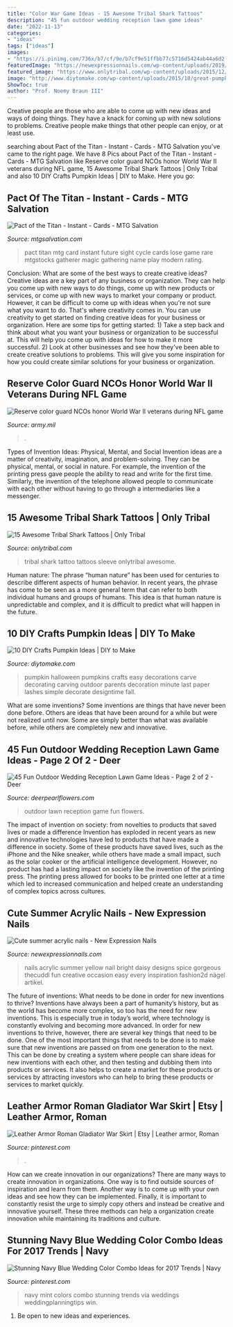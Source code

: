 ```yaml
---
title: "Color War Game Ideas - 15 Awesome Tribal Shark Tattoos"
description: "45 fun outdoor wedding reception lawn game ideas"
date: "2022-11-13"
categories:
- "ideas"
tags: ["ideas"]
images:
- "https://i.pinimg.com/736x/b7/cf/9e/b7cf9e51ffbb77c5716d5424ab44a6d2.jpg"
featuredImage: "https://newexpressionnails.com/wp-content/uploads/2019/02/cute-summer-acrylic-nails-1.jpg"
featured_image: "https://www.onlytribal.com/wp-content/uploads/2015/12/Tribal-Shark-Tattoo-Sleeve.jpg"
image: "http://www.diytomake.com/wp-content/uploads/2015/10/great-pumpkin-idea.jpg"
ShowToc: true
author: "Prof. Noemy Braun III"
---
```



Creative people are those who are able to come up with new ideas and ways of doing things. They have a knack for coming up with new solutions to problems. Creative people make things that other people can enjoy, or at least use.

	

		
searching about Pact of the Titan - Instant - Cards - MTG Salvation you've came to the right page. We have 8 Pics about Pact of the Titan - Instant - Cards - MTG Salvation like Reserve color guard NCOs honor World War II veterans during NFL game, 15 Awesome Tribal Shark Tattoos | Only Tribal and also 10 DIY Crafts Pumpkin Ideas | DIY to Make. Here you go:
		
    
## Pact Of The Titan - Instant - Cards - MTG Salvation

<img loading=lazy src="https://media-dominaria.cursecdn.com/avatars/250/193/130638.full.jpg" onerror="this.onerror=null;this.src='https://tse2.mm.bing.net/th?id=OIP.M4hA6MDFeiLA4fTKPpnp6QAAAA&amp;pid=15.1';" alt="Pact of the Titan - Instant - Cards - MTG Salvation">

_Source: mtgsalvation.com_

>pact titan mtg card instant future sight cycle cards lose game rare mtgstocks gatherer magic gathering name play modern rating. 

	

Conclusion: What are some of the best ways to create creative ideas?
Creative ideas are a key part of any business or organization. They can help you come up with new ways to do things, come up with new products or services, or come up with new ways to market your company or product. However, it can be difficult to come up with ideas when you're not sure what you want to do. That's where creativity comes in. You can use creativity to get started on finding creative ideas for your business or organization. Here are some tips for getting started: 1) Take a step back and think about what you want your business or organization to be successful at. This will help you come up with ideas for how to make it more successful. 2) Look at other businesses and see how they've been able to create creative solutions to problems. This will give you some inspiration for how you could create similar solutions for your business or organization.

    
## Reserve Color Guard NCOs Honor World War II Veterans During NFL Game

<img loading=lazy src="https://api.army.mil/e2/c/-images/2010/11/08/91293/max1200-army.mil-91293-2010-11-08-081119.jpg" onerror="this.onerror=null;this.src='https://tse3.mm.bing.net/th?id=OIP.uCq0CwwQw3hRUsWKqUe0-QHaFS&amp;pid=15.1';" alt="Reserve color guard NCOs honor World War II veterans during NFL game">

_Source: army.mil_

>. 

	

Types of Invention Ideas: Physical, Mental, and Social
Invention ideas are a matter of creativity, imagination, and problem-solving. They can be physical, mental, or social in nature. For example, the invention of the printing press gave people the ability to read and write for the first time. Similarly, the invention of the telephone allowed people to communicate with each other without having to go through a intermediaries like a messenger.

    
## 15 Awesome Tribal Shark Tattoos | Only Tribal

<img loading=lazy src="https://www.onlytribal.com/wp-content/uploads/2015/12/Tribal-Shark-Tattoo-Sleeve.jpg" onerror="this.onerror=null;this.src='https://tse2.mm.bing.net/th?id=OIP.An566SQzYcBF4KyI-WD9eAHaMY&amp;pid=15.1';" alt="15 Awesome Tribal Shark Tattoos | Only Tribal">

_Source: onlytribal.com_

>tribal shark tattoo tattoos sleeve onlytribal awesome. 

	

Human nature:
The phrase “human nature” has been used for centuries to describe different aspects of human behavior. In recent years, the phrase has come to be seen as a more general term that can refer to both individual humans and groups of humans. This idea is that human nature is unpredictable and complex, and it is difficult to predict what will happen in the future.

    
## 10 DIY Crafts Pumpkin Ideas | DIY To Make

<img loading=lazy src="http://www.diytomake.com/wp-content/uploads/2015/10/great-pumpkin-idea.jpg" onerror="this.onerror=null;this.src='https://tse3.mm.bing.net/th?id=OIP.gmHyUGRXuHid_P1EmLwTqAHaJ3&amp;pid=15.1';" alt="10 DIY Crafts Pumpkin Ideas | DIY to Make">

_Source: diytomake.com_

>pumpkin halloween pumpkins crafts easy decorations carve decorating carving outdoor parents decoration minute last paper lashes simple decorate designtime fall. 

	

What are some inventions?
Some inventions are things that have never been done before. Others are ideas that have been around for a while but were not realized until now. Some are simply better than what was available before, while others are completely new and innovative.

    
## 45 Fun Outdoor Wedding Reception Lawn Game Ideas - Page 2 Of 2 - Deer

<img loading=lazy src="https://www.deerpearlflowers.com/wp-content/uploads/2016/08/Outdoor-Wedding-Reception-Lawn-Game-Ideas-17.jpg" onerror="this.onerror=null;this.src='https://tse1.mm.bing.net/th?id=OIP.gnly2IIUhXSj4M4TMB11QwHaLG&amp;pid=15.1';" alt="45 Fun Outdoor Wedding Reception Lawn Game Ideas - Page 2 of 2 - Deer">

_Source: deerpearlflowers.com_

>outdoor lawn reception game fun flowers. 

	

The impact of invention on society: from novelties to products that saved lives or made a difference
Invention has exploded in recent years as new and innovative technologies have led to products that have made a difference in society. Some of these products have saved lives, such as the iPhone and the Nike sneaker, while others have made a small impact, such as the solar cooker or the artificial intelligence development. However, no product has had a lasting impact on society like the invention of the printing press. The printing press allowed for books to be printed one letter at a time which led to increased communication and helped create an understanding of complex topics across cultures.

    
## Cute Summer Acrylic Nails - New Expression Nails

<img loading=lazy src="https://newexpressionnails.com/wp-content/uploads/2019/02/cute-summer-acrylic-nails-1.jpg" onerror="this.onerror=null;this.src='https://tse4.mm.bing.net/th?id=OIP.l-ce3YX3cdJk5PyDG0Ay-AHaHz&amp;pid=15.1';" alt="Cute summer acrylic nails - New Expression Nails">

_Source: newexpressionnails.com_

>nails acrylic summer yellow nail bright daisy designs spice gorgeous thecuddl fun creative occasion easy every inspiration fashion2d nägel artikel. 

	

The future of inventions: What needs to be done in order for new inventions to thrive?
Inventions have always been a part of humanity’s history, but as the world has become more complex, so too has the need for new inventions. This is especially true in today’s world, where technology is constantly evolving and becoming more advanced. In order for new inventions to thrive, however, there are several key things that need to be done. 
One of the most important things that needs to be done is to make sure that new inventions are passed on from one generation to the next. This can be done by creating a system where people can share ideas for new inventions with each other, and then testing and dubbing them into products or services. It also helps to create a market for these products or services by attracting investors who can help to bring these products or services to market quickly.

    
## Leather Armor Roman Gladiator War Skirt | Etsy | Leather Armor, Roman

<img loading=lazy src="https://i.pinimg.com/736x/96/33/18/963318983e1a56c3690fc328aea0016e.jpg" onerror="this.onerror=null;this.src='https://tse4.mm.bing.net/th?id=OIP.-glUmWBfVgrWr8im5fiqAAHaJ4&amp;pid=15.1';" alt="Leather Armor Roman Gladiator War Skirt | Etsy | Leather armor, Roman">

_Source: pinterest.com_

>. 

	

How can we create innovation in our organizations?
There are many ways to create innovation in organizations. One way is to find outside sources of inspiration and learn from them. Another way is to come up with your own ideas and see how they can be implemented. Finally, it is important to constantly resist the urge to simply copy others and instead be creative and innovative yourself. These three methods can help a organization create innovation while maintaining its traditions and culture.

    
## Stunning Navy Blue Wedding Color Combo Ideas For 2017 Trends | Navy

<img loading=lazy src="https://i.pinimg.com/736x/b7/cf/9e/b7cf9e51ffbb77c5716d5424ab44a6d2.jpg" onerror="this.onerror=null;this.src='https://tse1.mm.bing.net/th?id=OIP.yzjKt0W9KHuzIGAEqboBGQHaQd&amp;pid=15.1';" alt="Stunning Navy Blue Wedding Color Combo Ideas for 2017 Trends | Navy">

_Source: pinterest.com_

>navy mint colors combo stunning trends via weddings weddingplanningtips win. 

	

1. Be open to new ideas and experiences.

